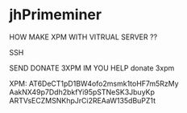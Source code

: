 jhPrimeminer
============

HOW MAKE XPM WITH VITRUAL SERVER ??
 
 SSH

SEND DONATE 3XPM IM YOU HELP 
donate 3xpm

XPM: AT6DeCT1pD1BW4ofo2msmk1toHF7m5RzMy 
       AakNX49p7Ddh2bkfYi95pSTNeSK3JbuyKp
        ARTVsECZMSNKhpJrCi2REAaW135dBuPZ1t 
